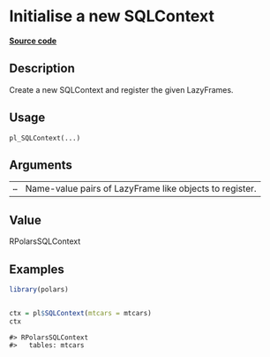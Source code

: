 
# Initialise a new SQLContext

[**Source code**](https://github.com/pola-rs/r-polars/tree/53c7d964901ed4a019998e89aff8c6d44691d793/R/sql.R#L47)

## Description

Create a new SQLContext and register the given LazyFrames.

## Usage

<pre><code class='language-R'>pl_SQLContext(...)
</code></pre>

## Arguments

<table>
<tr>
<td style="white-space: nowrap; font-family: monospace; vertical-align: top">
<code id="pl_SQLContext_:_...">…</code>
</td>
<td>
Name-value pairs of LazyFrame like objects to register.
</td>
</tr>
</table>

## Value

RPolarsSQLContext

## Examples

``` r
library(polars)


ctx = pl$SQLContext(mtcars = mtcars)
ctx
```

    #> RPolarsSQLContext
    #>   tables: mtcars
